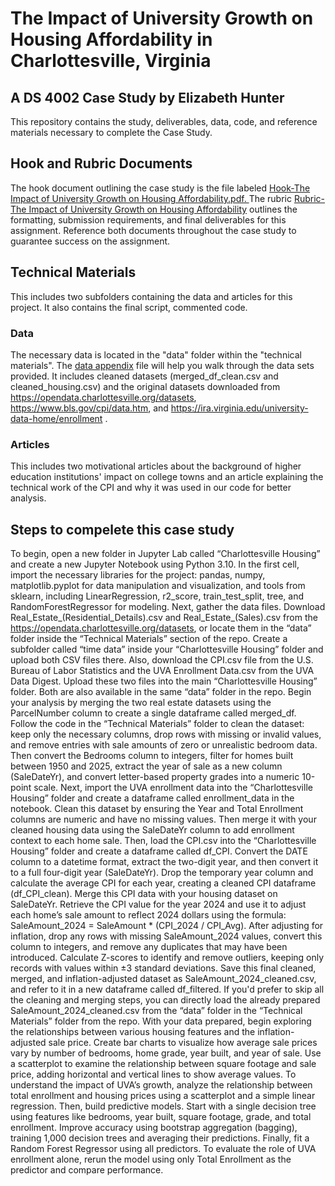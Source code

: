 # The Impact of University Growth on Housing Affordability in Charlottesville, Virginia
## A DS 4002 Case Study by Elizabeth Hunter
This repository contains the study, deliverables, data, code, and reference materials necessary to complete the Case Study.

## Hook and Rubric Documents 
The hook document outlining the case study is the file labeled [Hook-The Impact of University Growth on Housing Affordability.pdf. ](https://github.com/mwm6nq/DS4002-CS2/blob/main/Hook-The%20Impact%20of%20University%20Growth%20on%20Housing%20Affordability.pdf)The rubric [Rubric-The Impact of University Growth on Housing Affordability](https://github.com/mwm6nq/DS4002-CS2/blob/main/Rubric-The%20Impact%20of%20University%20Growth%20on%20Housing%20Affordability.pdf) outlines the formatting, submission requirements, and final deliverables for this assignment. Reference both documents throughout the case study to guarantee success on the assignment.

## Technical Materials
This includes two subfolders containing the data and articles for this project. It also contains the final script, commented code.

### Data
The necessary data is located in the "data" folder within the "technical materials". The [data appendix](https://github.com/mwm6nq/DS4002-CS2/blob/main/Technical%20Materials/data/Data%20Appendix%20.pdf) file will help you walk through the data sets provided. It includes cleaned datasets (merged_df_clean.csv and cleaned_housing.csv) and the original datasets downloaded from https://opendata.charlottesville.org/datasets, https://www.bls.gov/cpi/data.htm, and https://ira.virginia.edu/university-data-home/enrollment . 

### Articles
This includes two motivational articles about the background of higher education institutions' impact on college towns and an article explaining the technical work of the CPI and why it was used in our code for better analysis. 

## Steps to compelete this case study 
To begin, open a new folder in Jupyter Lab called “Charlottesville Housing” and create a new Jupyter Notebook using Python 3.10. In the first cell, import the necessary libraries for the project: pandas, numpy, matplotlib.pyplot for data manipulation and visualization, and tools from sklearn, including LinearRegression, r2_score, train_test_split, tree, and RandomForestRegressor for modeling.
Next, gather the data files. Download Real_Estate_(Residential_Details).csv and Real_Estate_(Sales).csv from the https://opendata.charlottesville.org/datasets, or locate them in the “data” folder inside the “Technical Materials” section of the repo. Create a subfolder called “time data” inside your “Charlottesville Housing” folder and upload both CSV files there. Also, download the CPI.csv file from the U.S. Bureau of Labor Statistics and the UVA Enrollment Data.csv from the UVA Data Digest. Upload these two files into the main “Charlottesville Housing” folder. Both are also available in the same “data” folder in the repo.
Begin your analysis by merging the two real estate datasets using the ParcelNumber column to create a single dataframe called merged_df. Follow the code in the “Technical Materials” folder to clean the dataset: keep only the necessary columns, drop rows with missing or invalid values, and remove entries with sale amounts of zero or unrealistic bedroom data. Then convert the Bedrooms column to integers, filter for homes built between 1950 and 2025, extract the year of sale as a new column (SaleDateYr), and convert letter-based property grades into a numeric 10-point scale.
Next, import the UVA enrollment data into the “Charlottesville Housing” folder and create a dataframe called enrollment_data in the notebook. Clean this dataset by ensuring the Year and Total Enrollment columns are numeric and have no missing values. Then merge it with your cleaned housing data using the SaleDateYr column to add enrollment context to each home sale.
Then, load the CPI.csv into the “Charlottesville Housing” folder and create a dataframe called df_CPI. Convert the DATE column to a datetime format, extract the two-digit year, and then convert it to a full four-digit year (SaleDateYr). Drop the temporary year column and calculate the average CPI for each year, creating a cleaned CPI dataframe (df_CPI_clean). Merge this CPI data with your housing dataset on SaleDateYr. Retrieve the CPI value for the year 2024 and use it to adjust each home’s sale amount to reflect 2024 dollars using the formula: SaleAmount_2024 = SaleAmount * (CPI_2024 / CPI_Avg).
After adjusting for inflation, drop any rows with missing SaleAmount_2024 values, convert this column to integers, and remove any duplicates that may have been introduced. Calculate Z-scores to identify and remove outliers, keeping only records with values within ±3 standard deviations. Save this final cleaned, merged, and inflation-adjusted dataset as SaleAmount_2024_cleaned.csv, and refer to it in a new dataframe called df_filtered. If you'd prefer to skip all the cleaning and merging steps, you can directly load the already prepared SaleAmount_2024_cleaned.csv from the “data” folder in the “Technical Materials” folder from the repo.
With your data prepared, begin exploring the relationships between various housing features and the inflation-adjusted sale price. Create bar charts to visualize how average sale prices vary by number of bedrooms, home grade, year built, and year of sale. Use a scatterplot to examine the relationship between square footage and sale price, adding horizontal and vertical lines to show average values.
To understand the impact of UVA’s growth, analyze the relationship between total enrollment and housing prices using a scatterplot and a simple linear regression. Then, build predictive models. Start with a single decision tree using features like bedrooms, year built, square footage, grade, and total enrollment. Improve accuracy using bootstrap aggregation (bagging), training 1,000 decision trees and averaging their predictions. Finally, fit a Random Forest Regressor using all predictors. To evaluate the role of UVA enrollment alone, rerun the model using only Total Enrollment as the predictor and compare performance.
